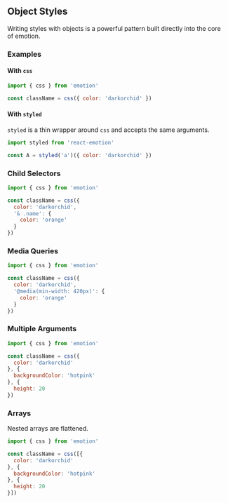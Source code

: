 ## Object Styles

Writing styles with objects is a powerful pattern built directly into the core of emotion.

### Examples

#### With `css`

```javascript
import { css } from 'emotion'

const className = css({ color: 'darkorchid' })
```


#### With `styled`

`styled` is a thin wrapper around `css` and accepts the same arguments.

```javascript
import styled from 'react-emotion'

const A = styled('a')({ color: 'darkorchid' })
```



### Child Selectors

```javascript
import { css } from 'emotion'

const className = css({
  color: 'darkorchid',
  '& .name': {
    color: 'orange'
  }
})
```

### Media Queries

```javascript
import { css } from 'emotion'

const className = css({
  color: 'darkorchid',
  '@media(min-width: 420px)': {
    color: 'orange'
  }
})
```

### Multiple Arguments

```javascript
import { css } from 'emotion'

const className = css({
  color: 'darkorchid'
}, {
  backgroundColor: 'hotpink'
}, {
  height: 20
})
```

### Arrays

Nested arrays are flattened.

```javascript
import { css } from 'emotion'

const className = css([{
  color: 'darkorchid'
}, {
  backgroundColor: 'hotpink'
}, {
  height: 20
}])
```
